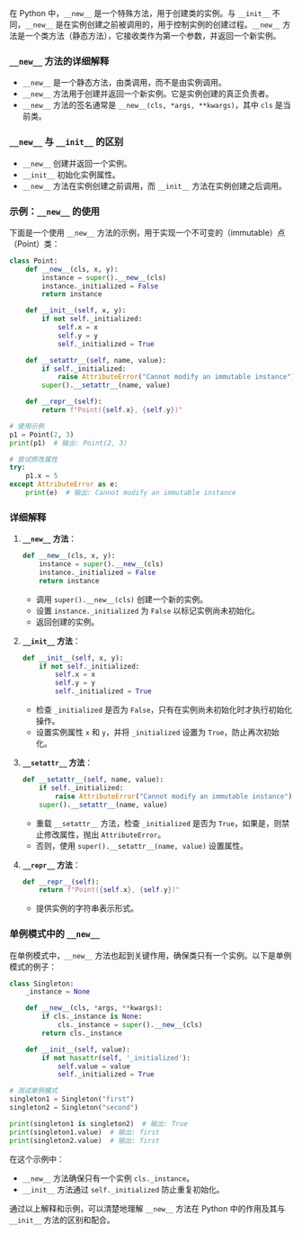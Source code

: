 
在 Python 中，`__new__` 是一个特殊方法，用于创建类的实例。与 `__init__` 不同，`__new__` 是在实例创建之前被调用的，用于控制实例的创建过程。`__new__` 方法是一个类方法（静态方法），它接收类作为第一个参数，并返回一个新实例。 

### `__new__` 方法的详细解释

- `__new__` 是一个静态方法，由类调用，而不是由实例调用。
- `__new__` 方法用于创建并返回一个新实例。它是实例创建的真正负责者。
- `__new__` 方法的签名通常是 `__new__(cls, *args, **kwargs)`，其中 `cls` 是当前类。

### `__new__` 与 `__init__` 的区别

- `__new__` 创建并返回一个实例。
- `__init__` 初始化实例属性。
- `__new__` 方法在实例创建之前调用，而 `__init__` 方法在实例创建之后调用。

### 示例：`__new__` 的使用

下面是一个使用 `__new__` 方法的示例，用于实现一个不可变的（immutable）点（Point）类：

```python
class Point:
    def __new__(cls, x, y):
        instance = super().__new__(cls)
        instance._initialized = False
        return instance

    def __init__(self, x, y):
        if not self._initialized:
            self.x = x
            self.y = y
            self._initialized = True

    def __setattr__(self, name, value):
        if self._initialized:
            raise AttributeError("Cannot modify an immutable instance")
        super().__setattr__(name, value)

    def __repr__(self):
        return f"Point({self.x}, {self.y})"

# 使用示例
p1 = Point(2, 3)
print(p1)  # 输出: Point(2, 3)

# 尝试修改属性
try:
    p1.x = 5
except AttributeError as e:
    print(e)  # 输出: Cannot modify an immutable instance
```

### 详细解释

1. **`__new__` 方法**：
   ```python
   def __new__(cls, x, y):
       instance = super().__new__(cls)
       instance._initialized = False
       return instance
   ```
   - 调用 `super().__new__(cls)` 创建一个新的实例。
   - 设置 `instance._initialized` 为 `False` 以标记实例尚未初始化。
   - 返回创建的实例。

2. **`__init__` 方法**：
   ```python
   def __init__(self, x, y):
       if not self._initialized:
           self.x = x
           self.y = y
           self._initialized = True
   ```
   - 检查 `_initialized` 是否为 `False`，只有在实例尚未初始化时才执行初始化操作。
   - 设置实例属性 `x` 和 `y`，并将 `_initialized` 设置为 `True`，防止再次初始化。

3. **`__setattr__` 方法**：
   ```python
   def __setattr__(self, name, value):
       if self._initialized:
           raise AttributeError("Cannot modify an immutable instance")
       super().__setattr__(name, value)
   ```
   - 重载 `__setattr__` 方法，检查 `_initialized` 是否为 `True`，如果是，则禁止修改属性，抛出 `AttributeError`。
   - 否则，使用 `super().__setattr__(name, value)` 设置属性。

4. **`__repr__` 方法**：
   ```python
   def __repr__(self):
       return f"Point({self.x}, {self.y})"
   ```
   - 提供实例的字符串表示形式。

### 单例模式中的 `__new__`

在单例模式中，`__new__` 方法也起到关键作用，确保类只有一个实例。以下是单例模式的例子：

```python
class Singleton:
    _instance = None

    def __new__(cls, *args, **kwargs):
        if cls._instance is None:
            cls._instance = super().__new__(cls)
        return cls._instance

    def __init__(self, value):
        if not hasattr(self, '_initialized'):
            self.value = value
            self._initialized = True

# 测试单例模式
singleton1 = Singleton("first")
singleton2 = Singleton("second")

print(singleton1 is singleton2)  # 输出: True
print(singleton1.value)  # 输出: first
print(singleton2.value)  # 输出: first
```

在这个示例中：

- `__new__` 方法确保只有一个实例 `cls._instance`。
- `__init__` 方法通过 `self._initialized` 防止重复初始化。

通过以上解释和示例，可以清楚地理解 `__new__` 方法在 Python 中的作用及其与 `__init__` 方法的区别和配合。